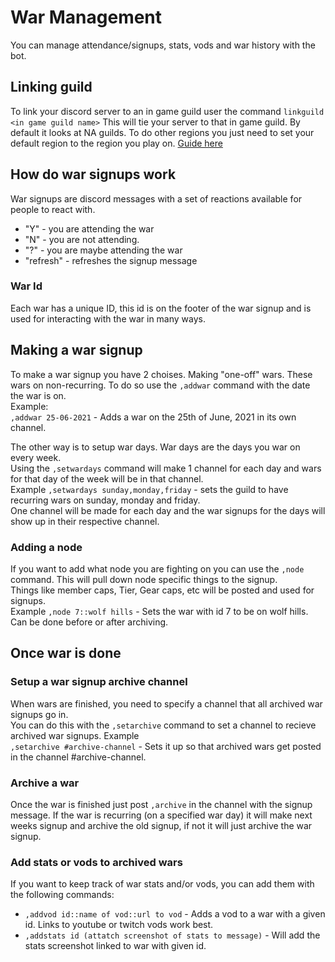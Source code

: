 # War Management
You can manage attendance/signups, stats, vods and war history with the bot.

## Linking guild
To link your discord server to an in game guild user the command `linkguild <in game guild name>`
This will tie your server to that in game guild. By default it looks at NA guilds. To do other regions you just need
to set your default region to the region you play on. [Guide here](regions.md)

## How do war signups work
War signups are discord messages with a set of reactions available for people to react with.
- "Y" - you are attending the war
- "N" - you are not attending.
- "?" - you are maybe attending the war
- "refresh" - refreshes the signup message
### War Id
Each war has a unique ID, this id is on the footer of the war signup and is used for interacting with the war in many ways.


## Making a war signup
To make a war signup you have 2 choises. Making "one-off" wars. These wars on non-recurring. To do so use the `,addwar` 
command with the date the war is on.  
Example:  
`,addwar 25-06-2021` - Adds a war on the 25th of June, 2021 in its own channel.

The other way is to setup war days. War days are the days you war on every week.  
Using the `,setwardays` command will make 1 channel for each day and wars for that day of the week will be in that channel.  
Example
`,setwardays sunday,monday,friday` - sets the guild to have recurring wars on sunday, monday and friday.  
One channel will be made for each day and the war signups for the days will show up in their respective channel.  

### Adding a node
If you want to add what node you are fighting on you can use the `,node` command. This will pull down node specific things to the signup.  
Things like member caps, Tier, Gear caps, etc will be posted and used for signups.  
Example
`,node 7::wolf hills` - Sets the war with id 7 to be on wolf hills. Can be done before or after archiving.


## Once war is done
### Setup a war signup archive channel
When wars are finished, you need to specify a channel that all archived war signups go in.  
You can do this with the `,setarchive` command to set a channel to recieve archived war signups.
Example  
`,setarchive #archive-channel` - Sets it up so that archived wars get posted in the channel #archive-channel.  

### Archive a war
Once the war is finished just post `,archive` in the channel with the signup message. If the war is recurring (on a specified war day)
it will make next weeks signup and archive the old signup, if not it will just archive the war signup.  

### Add stats or vods to archived wars
If you want to keep track of war stats and/or vods, you can add them with the following commands:  
- `,addvod id::name of vod::url to vod` - Adds a vod to a war with a given id. Links to youtube or twitch vods work best.
- `,addstats id (attatch screenshot of stats to message)` - Will add the stats screenshot linked to war with given id.
